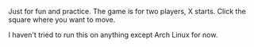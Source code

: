 Just for fun and practice.  The game is for two players, X starts.  Click the square where you want to move.

I haven't tried to run this on anything except Arch Linux for now.
